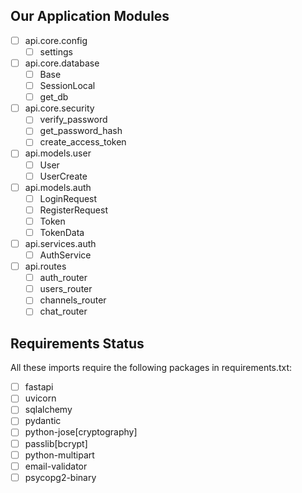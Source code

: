 
## Our Application Modules
- [ ] api.core.config
  - [ ] settings
- [ ] api.core.database
  - [ ] Base
  - [ ] SessionLocal
  - [ ] get_db
- [ ] api.core.security
  - [ ] verify_password
  - [ ] get_password_hash
  - [ ] create_access_token
- [ ] api.models.user
  - [ ] User
  - [ ] UserCreate
- [ ] api.models.auth
  - [ ] LoginRequest
  - [ ] RegisterRequest
  - [ ] Token
  - [ ] TokenData
- [ ] api.services.auth
  - [ ] AuthService
- [ ] api.routes
  - [ ] auth_router
  - [ ] users_router
  - [ ] channels_router
  - [ ] chat_router

## Requirements Status
All these imports require the following packages in requirements.txt:
- [ ] fastapi
- [ ] uvicorn
- [ ] sqlalchemy
- [ ] pydantic
- [ ] python-jose[cryptography]
- [ ] passlib[bcrypt]
- [ ] python-multipart
- [ ] email-validator
- [ ] psycopg2-binary 